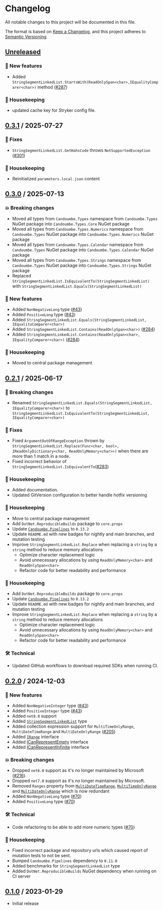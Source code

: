 # Changelog

All notable changes to this project will be documented in this file.

The format is based on [Keep a Changelog](https://keepachangelog.com/en/1.0.0/),
and this project adheres to [Semantic Versioning](https://semver.org/spec/v2.0.0.html).

## [Unreleased]
### 🚀 New features
- Added `StringSegmentLinkedList.StartsWith(ReadOnlySpan<char>,IEqualityComparer<char>)` method ([#287](https://github.com/candoumbe/Candoumbe.Types/issues/287))

### 🧹 Housekeeping
- updated cache key for Stryker config file.

## [0.3.1] / 2025-07-27
### 🐛 Fixes
- `StringSegmentLinkedList.GetHahsCode` throws `NotSupportedException` ([#301](https://github.com/candoumbe/candoumbe.types/issues/301))

### 🧹 Housekeeping

- Reinitialized `parameters.local.json` content

## [0.3.0] / 2025-07-13
### 💥 Breaking changes

- Moved all types from `Candoumbe.Types` namespace from `Candoumbe.Types` NuGet package into `Candoumbe.Types.Core` NuGet package
- Moved all types from `Candoumbe.Types.Numerics` namespace from `Candoumbe.Types` NuGet package into `Candoumbe.Types.Numerics` NuGet package
- Moved all types from `Candoumbe.Types.Calendar` namespace from `Candoumbe.Types` NuGet package into `Candoumbe.Types.Calendar` NuGet package
- Moved all types from `Candoumbe.Types.Strings` namespace from `Candoumbe.Types` NuGet package into `Candoumbe.Types.Strings` NuGet package
- Replaced `StringSegmentLinkedList.IsEquivalentTo(StringSegmentLinkedList)` with `StringSegmentLinkedList.Equals(StringSegmentLinkedList)`

### 🚀 New features
- Added `NonNegativeLong` type ([#43](https://github.com/candoumbe/Candoumbe.Types/issues/43))
- Added `PositiveLong` type ([#43](https://github.com/candoumbe/Candoumbe.Types/issues/43))
- Added `StringSegmentLinkedList.Equals(StringSegmentLinkedList, IEqualituComparer<char>)`
- Added `StringSegmentLinkedList.Contains(ReadOnlySpan<char>)` ([#284](https://github.com/candoumbe/Candoumbe.Types/issues/284))
- Added `StringSegmentLinkedList.Contains(ReadOnlySpan<char>, IEqualityComparer<char>)` ([#284](https://github.com/candoumbe/Candoumbe.Types/issues/284))

### 🧹 Housekeeping
- Moved to central package management

## [0.2.1] / 2025-06-17
### 🚨 Breaking changes
- Renamed `StringSegmentLinkedList.Equals(StringSegmentLinkedList, IEqualityComparer<char>)` to `StringSegmentLinkedList.IsEquivalentTo(StringSegmentLinkedList, IEqualityComparer<char>)`

### 🐛 Fixes
- Fixed `ArgumentOutOfRangeException` thrown by `StringSegmentLinkedList.Replace(Func<char, bool>, IReadOnlyDictionary<char, ReadOnlyMemory<char>>)` 
when there are more than 1 match in a node.
- Fixed incorrect behavior of `StringSegmentLinkedList.IsEquivalentTo`([#283](https://github.com/candoumbe/candoumbe.types/issues/283))

### 🧹 Housekeeping
- Added documentation.
- Updated GitVersion configuration to better handle hotfix versioning

### 🧹 Housekeeping
- Move to central package management
- Add `DotNet.ReproducibleBuilds` package to `core.props`
- Update [`Candoumbe.Pipelines`](https://nuget.org/packages/pipelines) to `0.13.2`
- Update `README.md` with new badges for nightly and main branches, and mutation testing
- Improve `StringSegmentLinkedList.Replace` when replacing a `string` by a `string`  method to reduce memory allocations
    - Optimize character replacement logic
    - Avoid unnecessary allocations by using `ReadOnlyMemory<char>` and `ReadOnlySpan<char>`
    - Refactor code for better readability and performance

### 🧹 Housekeeping
- Add `DotNet.ReproducibleBuilds` package to `core.props`
- Update [`Candoumbe.Pipelines`](https://nuget.org/packages/pipelines) to `0.13.2`
- Update `README.md` with new badges for nightly and main branches, and mutation testing
- Improve `StringSegmentLinkedList.Replace` when replacing a `string` by a `string`  method to reduce memory allocations
    - Optimize character replacement logic
    - Avoid unnecessary allocations by using `ReadOnlyMemory<char>` and `ReadOnlySpan<char>`
    - Refactor code for better readability and performance

### 🛠️ Technical
- Updated GitHub workflows to download required SDKs when running CI. 

## [0.2.0] / 2024-12-03
### 🚀 New features
- Added `NonNegativeInteger` type ([#43](https://github.com/candoumbe/Candoumbe.Types/issues/43))
- Added `PositiveInteger` type ([#43](https://github.com/candoumbe/Candoumbe.Types/issues/43))
- Added `net8.0` support
- Added [`StringSegmentLinkedList`](./src/Candoumbe.Types/Strings/StringSegmentLinkedList.cs) type
- Added collection expression support for `MultiTimeOnlyRange`, `MultiDateTimeRange` and `MultiDateOnlyRange` ([#205](https://github.com/candoumbe/candoumbe.types/issues/205))
- Added [`IRange`](./src/Candoumbe.Types/IRange.cs) interface
- Added [ICanRepresentEmpty](./src/Candoumbe.Types/ICanRepresentEmpty.cs) interface
- Added [ICanRepresentInfinite](./src/Candoumbe.Types/ICanRepresentInfinite.cs) interface

### 💥 Breaking changes
- Dropped `net6.0` support as it's no longer maintained by Microsoft ([#216](https://github.com/candoumbe/Candoumbe.Types/issues/216)).
- Dropped `net7.0` support as it's no longer maintained by Microsoft.
- Removed `Ranges` property from [`MultiDateTimeRange`](./src/Candoumbe.Types/Calendar/MultiDateTimeRange.cs), [`MultiTimeOnlyRange`](./src/Candoumbe.Types/Calendar/MultiTimeOnlyRange.cs) and [`MultiDateOnlyRange`](./src/Candoumbe.Types/Calendar/MultiDateOnlyRange.cs)
which is now redundant
- Added `NonNegativeLong` type ([#70](https://github.com/candoumbe/Candoumbe.Types/issues/70))
- Added `PositiveLong` type ([#70](https://github.com/candoumbe/Candoumbe.Types/issues/70))

### 🛠️ Technical
- Code refactoring to be able to add more numeric types ([#70](https://github.com/candoumbe/Candoumbe.Types/issues/70))

### 🧹 Housekeeping
- Fixed incorrect package and repository urls which caused report of mutation tests to not be sent.
- Bumped `Candoumbe.Pipelines` dependency to `0.11.0`
- Added benchmarks for `StringSegmentLinkedList` type
- Added `DotNet.ReproducibleBuilds` NuGet dependency when running on CI server

## [0.1.0] / 2023-01-29
- Initial release

[Unreleased]: https://github.com/candoumbe/Candoumbe.Types/compare/0.3.1...HEAD
[0.3.1]: https://github.com/candoumbe/Candoumbe.Types/compare/0.3.0...0.3.1
[0.3.0]: https://github.com/candoumbe/Candoumbe.Types/compare/0.2.1...0.3.0
[0.2.1]: https://github.com/candoumbe/Candoumbe.Types/compare/0.2.0...0.2.1
[0.2.0]: https://github.com/candoumbe/Candoumbe.Types/compare/0.1.0...0.2.0
[0.1.0]: https://github.com/candoumbe/Candoumbe.Types/tree/0.1.0